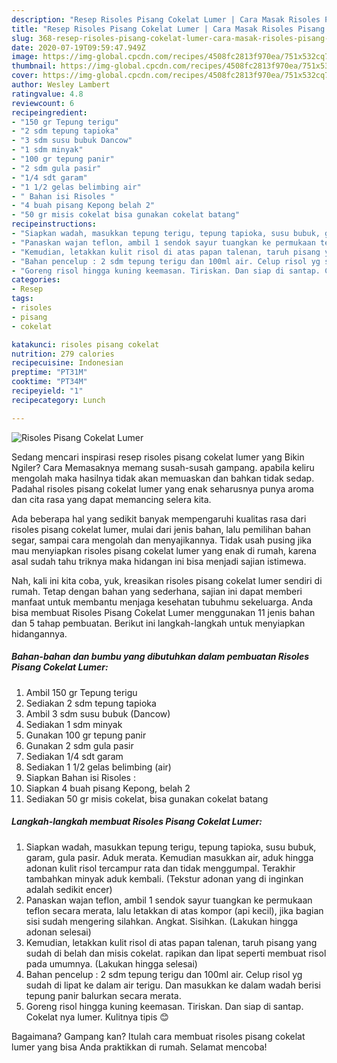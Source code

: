 ```yaml
---
description: "Resep Risoles Pisang Cokelat Lumer | Cara Masak Risoles Pisang Cokelat Lumer Yang Mudah Dan Praktis"
title: "Resep Risoles Pisang Cokelat Lumer | Cara Masak Risoles Pisang Cokelat Lumer Yang Mudah Dan Praktis"
slug: 368-resep-risoles-pisang-cokelat-lumer-cara-masak-risoles-pisang-cokelat-lumer-yang-mudah-dan-praktis
date: 2020-07-19T09:59:47.949Z
image: https://img-global.cpcdn.com/recipes/4508fc2813f970ea/751x532cq70/risoles-pisang-cokelat-lumer-foto-resep-utama.jpg
thumbnail: https://img-global.cpcdn.com/recipes/4508fc2813f970ea/751x532cq70/risoles-pisang-cokelat-lumer-foto-resep-utama.jpg
cover: https://img-global.cpcdn.com/recipes/4508fc2813f970ea/751x532cq70/risoles-pisang-cokelat-lumer-foto-resep-utama.jpg
author: Wesley Lambert
ratingvalue: 4.8
reviewcount: 6
recipeingredient:
- "150 gr Tepung terigu"
- "2 sdm tepung tapioka"
- "3 sdm susu bubuk Dancow"
- "1 sdm minyak"
- "100 gr tepung panir"
- "2 sdm gula pasir"
- "1/4 sdt garam"
- "1 1/2 gelas belimbing air"
- " Bahan isi Risoles "
- "4 buah pisang Kepong belah 2"
- "50 gr misis cokelat bisa gunakan cokelat batang"
recipeinstructions:
- "Siapkan wadah, masukkan tepung terigu, tepung tapioka, susu bubuk, garam, gula pasir. Aduk merata. Kemudian masukkan air, aduk hingga adonan kulit risol tercampur rata dan tidak menggumpal. Terakhir tambahkan minyak aduk kembali. (Tekstur adonan yang di inginkan adalah sedikit encer)"
- "Panaskan wajan teflon, ambil 1 sendok sayur tuangkan ke permukaan teflon secara merata, lalu letakkan di atas kompor (api kecil), jika bagian sisi sudah mengering silahkan. Angkat. Sisihkan. (Lakukan hingga adonan selesai)"
- "Kemudian, letakkan kulit risol di atas papan talenan, taruh pisang yang sudah di belah dan misis cokelat. rapikan dan lipat seperti membuat risol pada umumnya. (Lakukan hingga selesai)"
- "Bahan pencelup : 2 sdm tepung terigu dan 100ml air. Celup risol yg sudah di lipat ke dalam air terigu. Dan masukkan ke dalam wadah berisi tepung panir balurkan secara merata."
- "Goreng risol hingga kuning keemasan. Tiriskan. Dan siap di santap. Cokelat nya lumer. Kulitnya tipis 😊"
categories:
- Resep
tags:
- risoles
- pisang
- cokelat

katakunci: risoles pisang cokelat 
nutrition: 279 calories
recipecuisine: Indonesian
preptime: "PT31M"
cooktime: "PT34M"
recipeyield: "1"
recipecategory: Lunch

---
```



![Risoles Pisang Cokelat Lumer](https://img-global.cpcdn.com/recipes/4508fc2813f970ea/751x532cq70/risoles-pisang-cokelat-lumer-foto-resep-utama.jpg)

Sedang mencari inspirasi resep risoles pisang cokelat lumer yang Bikin Ngiler? Cara Memasaknya memang susah-susah gampang. apabila keliru mengolah maka hasilnya tidak akan memuaskan dan bahkan tidak sedap. Padahal risoles pisang cokelat lumer yang enak seharusnya punya aroma dan cita rasa yang dapat memancing selera kita.

Ada beberapa hal yang sedikit banyak mempengaruhi kualitas rasa dari risoles pisang cokelat lumer, mulai dari jenis bahan, lalu pemilihan bahan segar, sampai cara mengolah dan menyajikannya. Tidak usah pusing jika mau menyiapkan risoles pisang cokelat lumer yang enak di rumah, karena asal sudah tahu triknya maka hidangan ini bisa menjadi sajian istimewa.




Nah, kali ini kita coba, yuk, kreasikan risoles pisang cokelat lumer sendiri di rumah. Tetap dengan bahan yang sederhana, sajian ini dapat memberi manfaat untuk membantu menjaga kesehatan tubuhmu sekeluarga. Anda bisa membuat Risoles Pisang Cokelat Lumer menggunakan 11 jenis bahan dan 5 tahap pembuatan. Berikut ini langkah-langkah untuk menyiapkan hidangannya.

<!--inarticleads1-->

##### Bahan-bahan dan bumbu yang dibutuhkan dalam pembuatan Risoles Pisang Cokelat Lumer:

1. Ambil 150 gr Tepung terigu
1. Sediakan 2 sdm tepung tapioka
1. Ambil 3 sdm susu bubuk (Dancow)
1. Sediakan 1 sdm minyak
1. Gunakan 100 gr tepung panir
1. Gunakan 2 sdm gula pasir
1. Sediakan 1/4 sdt garam
1. Sediakan 1 1/2 gelas belimbing (air)
1. Siapkan  Bahan isi Risoles :
1. Siapkan 4 buah pisang Kepong, belah 2
1. Sediakan 50 gr misis cokelat, bisa gunakan cokelat batang




<!--inarticleads2-->

##### Langkah-langkah membuat Risoles Pisang Cokelat Lumer:

1. Siapkan wadah, masukkan tepung terigu, tepung tapioka, susu bubuk, garam, gula pasir. Aduk merata. Kemudian masukkan air, aduk hingga adonan kulit risol tercampur rata dan tidak menggumpal. Terakhir tambahkan minyak aduk kembali. (Tekstur adonan yang di inginkan adalah sedikit encer)
1. Panaskan wajan teflon, ambil 1 sendok sayur tuangkan ke permukaan teflon secara merata, lalu letakkan di atas kompor (api kecil), jika bagian sisi sudah mengering silahkan. Angkat. Sisihkan. (Lakukan hingga adonan selesai)
1. Kemudian, letakkan kulit risol di atas papan talenan, taruh pisang yang sudah di belah dan misis cokelat. rapikan dan lipat seperti membuat risol pada umumnya. (Lakukan hingga selesai)
1. Bahan pencelup : 2 sdm tepung terigu dan 100ml air. Celup risol yg sudah di lipat ke dalam air terigu. Dan masukkan ke dalam wadah berisi tepung panir balurkan secara merata.
1. Goreng risol hingga kuning keemasan. Tiriskan. Dan siap di santap. Cokelat nya lumer. Kulitnya tipis 😊




Bagaimana? Gampang kan? Itulah cara membuat risoles pisang cokelat lumer yang bisa Anda praktikkan di rumah. Selamat mencoba!
